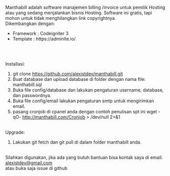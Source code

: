 Manthabill adalah software manajemen billing /invoice untuk pemilik Hosting atau yang sedang menjalankan bisnis Hosting. Software ini gratis, tapi mohon untuk tidak menghilangkan link copyrightnya.<br>
Dikembangkan dengan:<br>
<ul>
	<li>Framework : Codeigniter 3</li>
	<li>Template : https://adminlte.io/</li>
</ul>
<br><br>

Installasi:</br>
1. git clone https://github.com/alexistdev/manthabill.git</br>
2. Buat database dan upload database di folder dengan nama file: manthabill.sql</br>
3. Buka file config/database dan lakukan pengaturan username, database, dan passwordnya.</br>
4. Buka file config/email lakukan pengaturan smtp untuk mengirimkan email.</br>
5. pasang cronjob di cpanel anda dengan contoh penulisan spt ini wget -qO- http://manthabill.com/Cronjob > /dev/null 2>&1
</br></br>

Upgrade:</br>
1. Lakukan git fetch dan git pull di dalam folder manthabill anda.<br><br>

Silahkan digunakan, jika ada yang butuh bantuan bisa kontak saya di email: alexistdev@gmail.com</br>
atau buka saja issue di github
